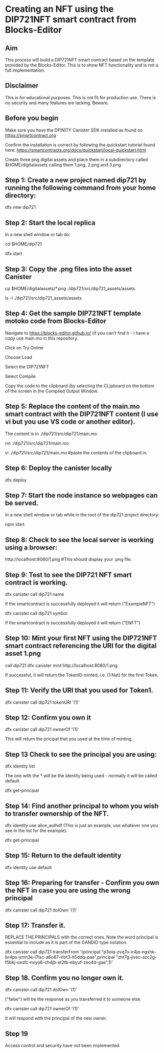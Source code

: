 # Creating an NFT using the DIP721NFT smart contract from Blocks-Editor 

## Aim
This process will build a DIP721NFT smart contract based on the template provided by the Blocks-Editor.  This is to show NFT functionality and is not a full implementation.

## Disclaimer

This is for educational purposes.  This is not fit for production use.  There is no security and many features are lacking.  Beware.

## Before you begin
  Make sure you have the DFINITY Canister SDK installed as found on https://smartcontract.org
  
  Confirm the installation is correct by following the quickstart tutorial found here: https://smartcontracts.org/docs/quickstart/local-quickstart.html
  
  Create three png digital assets and place them in a subdirectory called $HOME/digitalassets calling them 1.png, 2.png and 3.png
 
## Step 1: Create a new project named dip721 by running the following command from your home directory:

dfx new dip721

## Step 2: Start the local replica

In a new shell window or tab do:

cd $HOME/dip721

dfx start 

## Step 3:  Copy the .png files into the asset Canister 

cp $HOME/digitalassets/*.png  ./dip721/src/dip721_assets/assets

ls -l ./dip721/src/dip721_assets/assets

## Step 4:  Get the sample DIP721NFT template motoko code from Blocks-Editor
Navigate to https://blocks-editor.github.io/ (if you can't find it - I have a copy use main.mo in this repository.

Click on Try Online

Choose Load

Select the DIP721NFT

Select Compile 

Copy the code to the clipboard (by selecting the CLipboard on the bottom of the screen in the Compiled Output Window.

## Step 5: Replace the content of the main.mo smart contract with the DIP721NFT content (I use vi but you use VS code or another editor).
The content is in ./dip721/src/dip721/main.mo

rm ./dip721/src/dip721/main.mo

vi ./dip721/src/dip721/main.mo #paste the contents of the clipboard in.

## Step 6:  Deploy the canister locally

dfx deploy

## Step 7:  Start the node instance so webpages can be served.

In a new shell window or tab while in the root of the dip721 project directory:

npm start

## Step 8:  Check to see the local server is working using a browser:

http://localhost:8080/1.png  #This should display your .png file.

## Step 9: Test to see the DIP721 NFT smart contract is working.

dfx canister call dip721 name

If the smartcontract is successfully deployed it will return ("ExampleNFT")

dfx canister call dip721 symbol 

If the smartcontract is successfully deployed it will return ("ENFT")

## Step 10: Mint your first NFT using the DIP721NFT smart contract referencing the URI for the digital asset 1.png

call dip721 dfx canister mint http://localhost:8080/1.png

If successful, it will return the TokenID minted, i.e. (1:Nat) for the first Token.

## Step 11: Verify the URI that you used for Token1.

dfx canister call dip721 tokenURI '(1)'

## Step 12:  Confirm you own it

dfx canister call dip721 ownerOf '(1)'

This will return the pricipal that you used at the time of minting.

## Step 13 Check to see the principal you are using:

dfx identity list

The one with the * will be the identity being used - normally it will be called default.

dfx get-principal 

## Step 14: Find another principal to whom you wish to transfer ownership of the NFT.

dfx identity use alice_authdf   (This is just an example, use whatever one you see in the list for the example).

dfx get-principal

## Step 15: Return to the default identity

dfx identity use default

## Step 16:  Preparing for transfer - Confirm you own the NFT in case you are using the wrong principal

dfx canister call dip721 doIOwn '(1)'

## Step 17: Transfer it.

REPLACE THE PRINCIPALS with the correct ones.  Note the word principal is essential to include as it is part of the CANDID type notation.

dfx canister call dip721 transferFrom '(principal "p3oiq-zvq7o-ir4je-ngxhk-br4ps-ymn3e-i7lsc-a6o67-irbt3-h5ddq-pae",principal "zht7g-jivec-azc2g-f5bkj-oxsfc-nvyo6-ch4jb-el2tb-ebyuf-zeo4d-gae",1)'

## Step 18.  Confirm you no longer own it.

dfx canister call dip721 doIOwn '(1)'

("false") will be the response as you transferred it to someone else.

dfx canister call dip721 ownerOf '(1)'

It will respond with the principal of the new owner.

## Step 19

Access control and security have not been implemented.

